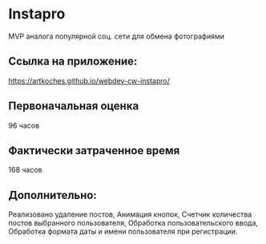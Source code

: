 # Instapro

MVP аналога популярной соц. сети для обмена фотографиями

## Ссылка на приложение:

https://artkoches.github.io/webdev-cw-instapro/

## Первоначальная оценка

96 часов

## Фактически затраченное время

168 часов

## Дополнительно:

Реализовано удаление постов,
Анимация кнопок,
Счетчик количества постов выбранного пользователя,
Обработка пользовательского ввода,
Обработка формата даты и имени пользователя при регистрации.

